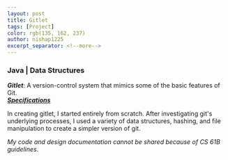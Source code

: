 ```yaml
---
layout: post
title: Gitlet
tags: [Project]
color: rgb(135, 162, 237)
author: nishap1225
excerpt_separator: <!--more-->
---
```

### Java | Data Structures 

***Gitlet***: A version-control system that mimics some of the basic features of  Git.  
[***Specifications***](https://inst.eecs.berkeley.edu/~cs61b/sp20/materials/proj/proj3/index.html)

<!--more-->
In creating gitlet, I started entirely from scratch. After investigating git's underlying processes, I used a variety of data structures, hashing, and file manipulation to create a simpler version of git.

*My code and design documentation cannot be shared because of CS 61B guidelines.*
